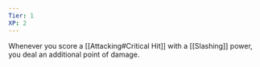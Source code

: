 ```yaml
---
Tier: 1
XP: 2
---
```

Whenever you score a [[Attacking#Critical Hit]] with a [[Slashing]] power, you deal an additional point of damage.